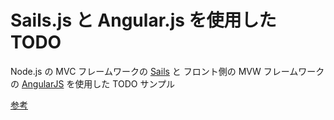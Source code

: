 # Sails.js と Angular.js を使用した TODO 
Node.js の MVC フレームワークの [Sails](http://sailsjs.org) と フロント側の MVW フレームワークの [AngularJS](https://angularjs.org/) を使用した TODO サンプル

[参考](https://scotch.io/tutorials/build-a-todo-app-using-sailsjs-and-angularjs)
